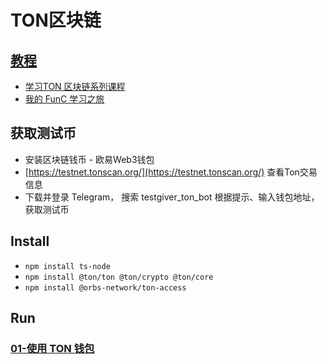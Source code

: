 # TON区块链

## [教程](https://docs.ton.org/mandarin/)
* [学习TON 区块链系列课程](https://mp.weixin.qq.com/s/lpXHiV5y5k1Ch0quMTkDvA)
* [我的 FunC 学习之旅](https://mp.weixin.qq.com/s/yWjUkxg53uvr4KqvnUY3Rg?from=singlemessage&scene=1&subscene=10000&sessionid=1723719486&clicktime=1723724402&enterid=1723724402&ascene=1&fasttmpl_type=0&fasttmpl_fullversion=7338916-zh_CN-zip&fasttmpl_flag=0&realreporttime=1723724402693)

## 获取测试币
* 安装区块链钱币 - 欧易Web3钱包
* [https://testnet.tonscan.org/](https://testnet.tonscan.org/) 查看Ton交易信息
* 下载并登录 Telegram， 搜索 testgiver_ton_bot 根据提示、输入钱包地址，获取测试币

## Install
* `npm install ts-node` 
* `npm install @ton/ton @ton/crypto @ton/core`
* `npm install @orbs-network/ton-access`


## Run

### [01-使用 TON 钱包](https://tonhelloworld.com/01-wallet/)

## 
